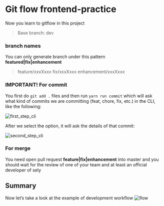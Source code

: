 # Git flow frontend-practice

Now you learn to gitflow in this project

> Base branch: dev

### branch names

You can only generate branch under this pattern **featured|fix|enhancement**

> feature/xxxXxxx
> fix/xxxXxxx
> enhancement/xxxXxxx

### IMPORTANT! For commit

You first do `git add .` files and then run `yarn run commit` which will ask what kind of commits we are committing (feat, chore, fix, etc.) in the CLI, like the following:

![first_step_cli](https://i.ibb.co/9vc2wRx/1-U5-BG9-C9-Nda-Kkg-GOr-M6-ZUPA.png)

After we select the option, it will ask the details of that commit:

![second_step_cli](https://i.ibb.co/nb1pPKk/1-LLg51-JFt-TDcf-Jh-Z4qxxc-DA.png)

### For merge

You need open pull request **feature|fix|enhancement** into master and you should wait for the review of one of your team and at least an official developer of sely

## Summary

Now let’s take a look at the example of development workflow
![flow](https://miro.medium.com/max/1400/1*Kn5eVSpS8sew-T4reO9tBw.png)
